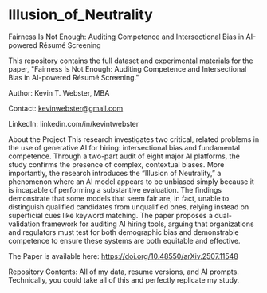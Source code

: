 # Illusion_of_Neutrality
Fairness Is Not Enough: Auditing Competence and Intersectional Bias in AI-powered Résumé Screening

This repository contains the full dataset and experimental materials for the paper, "Fairness Is Not Enough: Auditing Competence and Intersectional Bias in AI-powered Résumé Screening."

Author: Kevin T. Webster, MBA

Contact: kevinwebster@gmail.com

LinkedIn: linkedin.com/in/kevintwebster

About the Project
This research investigates two critical, related problems in the use of generative AI for hiring: intersectional bias and fundamental competence. Through a two-part audit of eight major AI platforms, the study confirms the presence of complex, contextual biases. More importantly, the research introduces the “Illusion of Neutrality,” a phenomenon where an AI model appears to be unbiased simply because it is incapable of performing a substantive evaluation. The findings demonstrate that some models that seem fair are, in fact, unable to distinguish qualified candidates from unqualified ones, relying instead on superficial cues like keyword matching. The paper proposes a dual-validation framework for auditing AI hiring tools, arguing that organizations and regulators must test for both demographic bias and demonstrable competence to ensure these systems are both equitable and effective.

The Paper is available here: https://doi.org/10.48550/arXiv.2507.11548

Repository Contents:
All of my data, resume versions, and AI prompts. Technically, you could take all of this and perfectly replicate my study.
